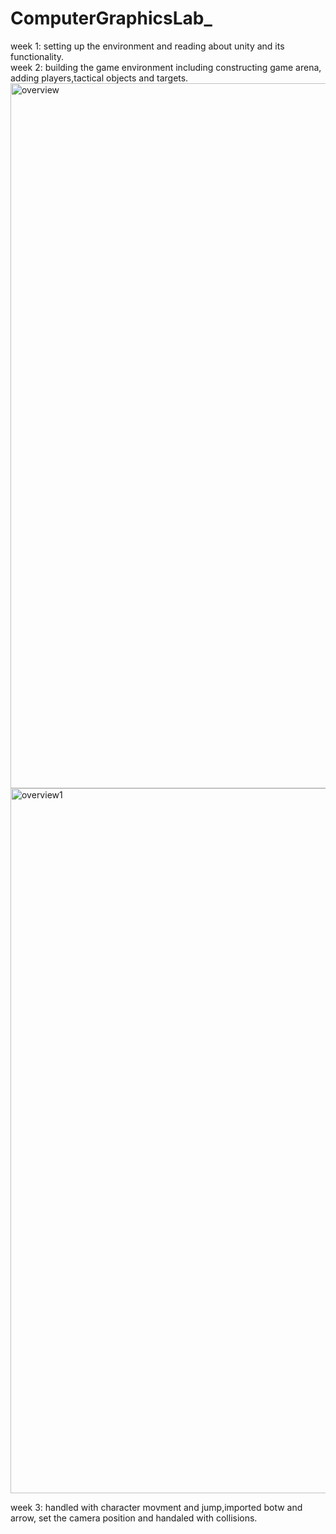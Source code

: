 # ComputerGraphicsLab_
week 1: setting up the environment and reading about unity and its functionality.<br />
week 2: building the game environment including constructing game arena, adding players,tactical objects and targets.<br />
<img width="1128" alt="overview" src="https://github.com/shaharv19/ComputerGraphicsLab_/assets/102164870/a8babd4a-f3fc-4c44-9e6b-28b12f276648">
<img width="1128" alt="overview1" src="https://github.com/shaharv19/ComputerGraphicsLab_/assets/102164870/24bdfd6e-c077-4085-b337-62c03bacda79">

week 3: handled with character movment and jump,imported botw and arrow, set the camera position and handaled with collisions.

